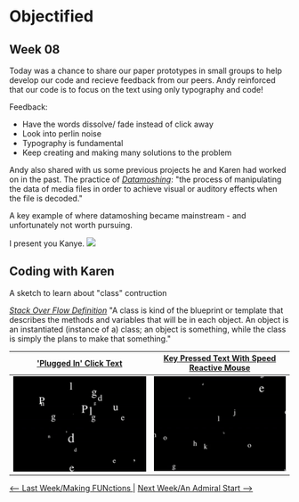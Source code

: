 # Objectified 

## Week 08

Today was a chance to share our paper prototypes in small groups to help develop our code and recieve feedback from our peers. Andy reinforced that our code is to focus on the text using only typography and code! 

Feedback:
- Have the words dissolve/ fade instead of click away 
- Look into perlin noise
- Typography is fundamental
- Keep creating and making many solutions to the problem 

Andy also shared with us some previous projects he and Karen had worked on in the past. The practice of [*Datamoshing*](http://datamoshing.com): "the process of manipulating the data of media files in order to achieve visual or auditory effects when the file is decoded." 

A key example of where datamoshing became mainstream - and unfortunately not worth pursuing. 

I present you Kanye. 
![](kanye.gif)

## Coding with Karen

A sketch to learn about "class" contruction 

[*Stack Over Flow Definition*](https://stackoverflow.com/questions/3686647/whats-the-best-way-to-define-the-words-class-and-object-to-someone-who-hasn) 
"A class is kind of the blueprint or template that describes the methods and variables that will be in each object. An object is an instantiated (instance of a) class; an object is something, while the class is simply the plans to make that something." 

['Plugged In' Click Text](https://bridieotoole.github.io/codewords/week_08/Plugged_in_turned_on_repeated_17_sept_/) | [Key Pressed Text With Speed Reactive Mouse](https://bridieotoole.github.io/codewords/week_08/wigglyletterstyped7sept/) 
:-------------------------:|:-------------------------:
![example](pluggedin.gif) | ![example](typedwiggle.gif)



<a href='https://bridieotoole.github.io/codewords/week_07/'> <-- Last Week/Making FUNctions </a> | <a href='https://bridieotoole.github.io/codewords/week_09/'> Next Week/An Admiral Start --> </a>

